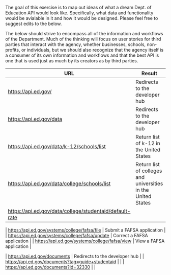 

The goal of this exercise is to map out ideas of what a dream Dept. of Education API would look like.  Specifically, what data and functionality would be avialable in it and how it would be designed.  Please feel free to suggest edits to the below.  

The below should strive to encompass all of the information and workflows of the Department.  Much of the thinking will focus on user stories for third parties that interact with the agency, whether businesses, schools, non-profits, or individuals, but we should also recognize that the agency itself is a consumer of its own information and workflows and that the best API is one that is used just as much by its creators as by third parties.  

| URL  |  Result |
|---|---|
| https://api.ed.gov/  |  Redirects to the developer hub |
| https://api.ed.gov/data  | Redirects to the developer hub  |
| https://api.ed.gov/data/k-12/schools/list  | Return list of k-12 in the United States  |
| https://api.ed.gov/data/college/schools/list  |  Return list of colleges and universities in the United States |
| https://api.ed.gov/data/college/studentaid/default-rate  |   |

| https://api.ed.gov/systems/college/fafsa/file  | Submit a FAFSA application  |
| https://api.ed.gov/systems/college/fafsa/update  |  Correct a FAFSA application  |
| https://api.ed.gov/systems/college/fafsa/view  |  View a FAFSA application  |

| https://api.ed.gov/documents  |  Redirects to the developer hub |
| https://api.ed.gov/documents?tag=guide+studentaid  |   |
| https://api.ed.gov/documents?id=32330  |   |


